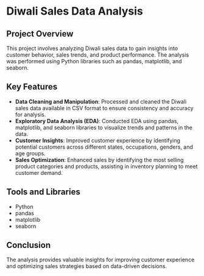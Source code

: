 # Diwali Sales Data Analysis

## Project Overview
This project involves analyzing Diwali sales data to gain insights into customer behavior, sales trends, and product performance. The analysis was performed using Python libraries such as pandas, matplotlib, and seaborn.

## Key Features

- **Data Cleaning and Manipulation**: Processed and cleaned the Diwali sales data available in CSV format to ensure consistency and accuracy for analysis.
- **Exploratory Data Analysis (EDA)**: Conducted EDA using pandas, matplotlib, and seaborn libraries to visualize trends and patterns in the data.
- **Customer Insights**: Improved customer experience by identifying potential customers across different states, occupations, genders, and age groups.
- **Sales Optimization**: Enhanced sales by identifying the most selling product categories and products, assisting in inventory planning to meet customer demand.

## Tools and Libraries
- Python
- pandas
- matplotlib
- seaborn

## Conclusion
The analysis provides valuable insights for improving customer experience and optimizing sales strategies based on data-driven decisions.
